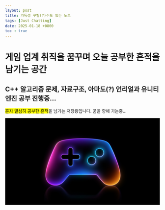 ```yaml
---
layout: post
title: 가독성 구릴(?)수도 있는 노트
tags: [Just Chatting]
date: 2025-01-18 +0800
toc : true
---
```


# 게임 업계 취직을 꿈꾸며 오늘 공부한 흔적을 남기는 공간

## C++ 알고리즘 문제, 자료구조, 아마도(?) 언리얼과 유니티엔진 공부 진행중...
<mark>혼자 열심히 공부한 흔적</mark>을 남기는 저장용입니다. 꿈을 향해 가는중...

<img src= "./PostImage/Game.jpeg">

